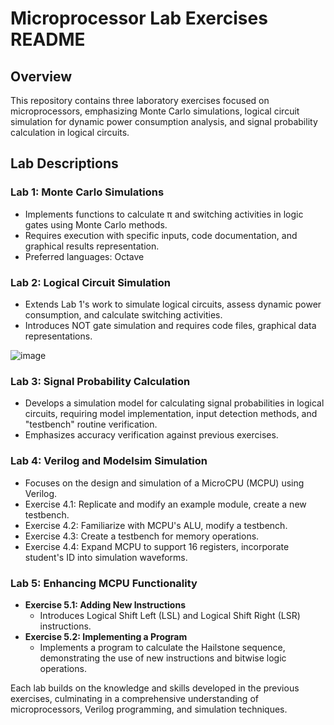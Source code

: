 # Microprocessor Lab Exercises README

## Overview
This repository contains three laboratory exercises focused on microprocessors, emphasizing Monte Carlo simulations, logical circuit simulation for dynamic power consumption analysis, and signal probability calculation in logical circuits.

## Lab Descriptions

### Lab 1: Monte Carlo Simulations
- Implements functions to calculate π and switching activities in logic gates using Monte Carlo methods.
- Requires execution with specific inputs, code documentation, and graphical results representation.
- Preferred languages: Octave

### Lab 2: Logical Circuit Simulation
- Extends Lab 1's work to simulate logical circuits, assess dynamic power consumption, and calculate switching activities.
- Introduces NOT gate simulation and requires code files, graphical data representations.


![image](https://github.com/OlympiaSol/Microprocessors-Labs/assets/115394765/968e2e77-7e1c-4983-b8b5-a19920a94ca2)

### Lab 3: Signal Probability Calculation
- Develops a simulation model for calculating signal probabilities in logical circuits, requiring model implementation, input detection methods, and "testbench" routine verification.
- Emphasizes accuracy verification against previous exercises.

### Lab 4: Verilog and Modelsim Simulation
- Focuses on the design and simulation of a MicroCPU (MCPU) using Verilog.
- Exercise 4.1: Replicate and modify an example module, create a new testbench.
- Exercise 4.2: Familiarize with MCPU's ALU, modify a testbench.
- Exercise 4.3: Create a testbench for memory operations.
- Exercise 4.4: Expand MCPU to support 16 registers, incorporate student's ID into simulation waveforms.
  
### Lab 5: Enhancing MCPU Functionality
- **Exercise 5.1: Adding New Instructions**
  - Introduces Logical Shift Left (LSL) and Logical Shift Right (LSR) instructions.
- **Exercise 5.2: Implementing a Program**
  - Implements a program to calculate the Hailstone sequence, demonstrating the use of new instructions and bitwise logic operations.
 
    
Each lab builds on the knowledge and skills developed in the previous exercises, culminating in a comprehensive understanding of microprocessors, Verilog programming, and simulation techniques.



